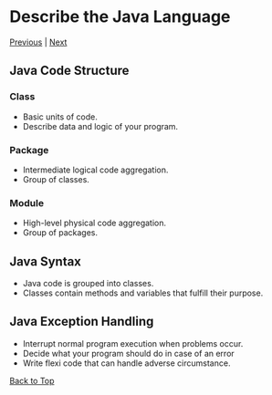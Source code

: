 # Describe the Java Language

[Previous](Part1.md) | [Next](Part3.md)

## **Java Code Structure**

### Class

- Basic units of code.
- Describe data and logic of your program.

### Package

- Intermediate logical code aggregation.
- Group of classes.

### Module

- High-level physical code aggregation.
- Group of packages.

## **Java Syntax**

- Java code is grouped into classes.
- Classes contain methods and variables that fulfill their purpose.

## **Java Exception Handling**

- Interrupt normal program execution when problems occur.
- Decide what your program should do in case of an error
- Write flexi code that can handle adverse circumstance.

[Back to Top](#describe-the-java-language)
